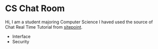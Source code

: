 <h1>CS Chat Room</h1>
<p>Hi, I am a student majoring Computer Science
I haved used the source of Chat Real Time Tutorial from <a href ="https://www.sitepoint.com/">sitepoint</a>.
<p>
<ul>
  <li>Interface</li>
  <li>Security</li>
</ul>